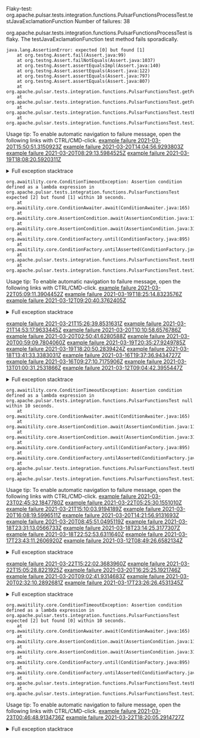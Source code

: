         
Flaky-test: org.apache.pulsar.tests.integration.functions.PulsarFunctionsProcessTest.testJavaExclamationFunction
Number of failures: 38

org.apache.pulsar.tests.integration.functions.PulsarFunctionsProcessTest is flaky. The testJavaExclamationFunction test method fails sporadically.

```
java.lang.AssertionError: expected [0] but found [1]
	at org.testng.Assert.fail(Assert.java:99)
	at org.testng.Assert.failNotEquals(Assert.java:1037)
	at org.testng.Assert.assertEqualsImpl(Assert.java:140)
	at org.testng.Assert.assertEquals(Assert.java:122)
	at org.testng.Assert.assertEquals(Assert.java:797)
	at org.testng.Assert.assertEquals(Assert.java:807)
	at org.apache.pulsar.tests.integration.functions.PulsarFunctionsTest.getFunctionStatus(PulsarFunctionsTest.java:2025)
	at org.apache.pulsar.tests.integration.functions.PulsarFunctionsTest.getFunctionStatus(PulsarFunctionsTest.java:1991)
	at org.apache.pulsar.tests.integration.functions.PulsarFunctionsTest.testExclamationFunction(PulsarFunctionsTest.java:1635)
	at org.apache.pulsar.tests.integration.functions.PulsarFunctionsTest.testJavaExclamationFunction(PulsarFunctionsTest.java:1559)
```

Usage tip: To enable automatic navigation to failure message, open the following links with CTRL/CMD-click.
[example failure 2021-03-20T15:50:51.3150923Z](https://github.com/apache/pulsar/runs/2155747532?check_suite_focus=true#step:13:19312)
[example failure 2021-03-20T14:04:56.9293803Z](https://github.com/apache/pulsar/runs/2155419526?check_suite_focus=true#step:13:19833)
[example failure 2021-03-20T08:29:13.5984525Z](https://github.com/apache/pulsar/runs/2154437752?check_suite_focus=true#step:13:19322)
[example failure 2021-03-19T18:08:20.5920311Z](https://github.com/apache/pulsar/runs/2150254851?check_suite_focus=true#step:13:25620)


<details>
<summary>Full exception stacktrace</summary>
<code><pre>
java.lang.AssertionError: expected [0] but found [1]
	at org.testng.Assert.fail(Assert.java:99)
	at org.testng.Assert.failNotEquals(Assert.java:1037)
	at org.testng.Assert.assertEqualsImpl(Assert.java:140)
	at org.testng.Assert.assertEquals(Assert.java:122)
	at org.testng.Assert.assertEquals(Assert.java:797)
	at org.testng.Assert.assertEquals(Assert.java:807)
	at org.apache.pulsar.tests.integration.functions.PulsarFunctionsTest.getFunctionStatus(PulsarFunctionsTest.java:2025)
	at org.apache.pulsar.tests.integration.functions.PulsarFunctionsTest.getFunctionStatus(PulsarFunctionsTest.java:1991)
	at org.apache.pulsar.tests.integration.functions.PulsarFunctionsTest.testExclamationFunction(PulsarFunctionsTest.java:1635)
	at org.apache.pulsar.tests.integration.functions.PulsarFunctionsTest.testJavaExclamationFunction(PulsarFunctionsTest.java:1559)
	at sun.reflect.NativeMethodAccessorImpl.invoke0(Native Method)
	at sun.reflect.NativeMethodAccessorImpl.invoke(NativeMethodAccessorImpl.java:62)
	at sun.reflect.DelegatingMethodAccessorImpl.invoke(DelegatingMethodAccessorImpl.java:43)
	at java.lang.reflect.Method.invoke(Method.java:498)
	at org.testng.internal.MethodInvocationHelper.invokeMethod(MethodInvocationHelper.java:132)
	at org.testng.internal.InvokeMethodRunnable.runOne(InvokeMethodRunnable.java:45)
	at org.testng.internal.InvokeMethodRunnable.call(InvokeMethodRunnable.java:73)
	at org.testng.internal.InvokeMethodRunnable.call(InvokeMethodRunnable.java:11)
	at java.util.concurrent.FutureTask.run(FutureTask.java:266)
	at java.util.concurrent.ThreadPoolExecutor.runWorker(ThreadPoolExecutor.java:1149)
	at java.util.concurrent.ThreadPoolExecutor$Worker.run(ThreadPoolExecutor.java:624)
	at java.lang.Thread.run(Thread.java:748)

</pre></code>
</details>

```
org.awaitility.core.ConditionTimeoutException: Assertion condition defined as a lambda expression in org.apache.pulsar.tests.integration.functions.PulsarFunctionsTest expected [2] but found [1] within 10 seconds.
	at org.awaitility.core.ConditionAwaiter.await(ConditionAwaiter.java:165)
	at org.awaitility.core.AssertionCondition.await(AssertionCondition.java:119)
	at org.awaitility.core.AssertionCondition.await(AssertionCondition.java:31)
	at org.awaitility.core.ConditionFactory.until(ConditionFactory.java:895)
	at org.awaitility.core.ConditionFactory.untilAsserted(ConditionFactory.java:679)
	at org.apache.pulsar.tests.integration.functions.PulsarFunctionsTest.testExclamationFunction(PulsarFunctionsTest.java:1646)
	at org.apache.pulsar.tests.integration.functions.PulsarFunctionsTest.testJavaExclamationFunction(PulsarFunctionsTest.java:1559)
```

Usage tip: To enable automatic navigation to failure message, open the following links with CTRL/CMD-click.
[example failure 2021-03-22T05:09:11.3904452Z](https://github.com/apache/pulsar/runs/2162901945?check_suite_focus=true#step:12:39910)
[example failure 2021-03-19T18:25:14.8323576Z](https://github.com/apache/pulsar/runs/2150254851?check_suite_focus=true#step:13:45126)
[example failure 2021-03-12T09:20:40.3762405Z](https://github.com/apache/pulsar/runs/2093101149?check_suite_focus=true#step:12:58562)


<details>
<summary>Full exception stacktrace</summary>
<code><pre>
org.awaitility.core.ConditionTimeoutException: Assertion condition defined as a lambda expression in org.apache.pulsar.tests.integration.functions.PulsarFunctionsTest expected [2] but found [1] within 10 seconds.
	at org.awaitility.core.ConditionAwaiter.await(ConditionAwaiter.java:165)
	at org.awaitility.core.AssertionCondition.await(AssertionCondition.java:119)
	at org.awaitility.core.AssertionCondition.await(AssertionCondition.java:31)
	at org.awaitility.core.ConditionFactory.until(ConditionFactory.java:895)
	at org.awaitility.core.ConditionFactory.untilAsserted(ConditionFactory.java:679)
	at org.apache.pulsar.tests.integration.functions.PulsarFunctionsTest.testExclamationFunction(PulsarFunctionsTest.java:1646)
	at org.apache.pulsar.tests.integration.functions.PulsarFunctionsTest.testJavaExclamationFunction(PulsarFunctionsTest.java:1559)
	at sun.reflect.NativeMethodAccessorImpl.invoke0(Native Method)
	at sun.reflect.NativeMethodAccessorImpl.invoke(NativeMethodAccessorImpl.java:62)
	at sun.reflect.DelegatingMethodAccessorImpl.invoke(DelegatingMethodAccessorImpl.java:43)
	at java.lang.reflect.Method.invoke(Method.java:498)
	at org.testng.internal.MethodInvocationHelper.invokeMethod(MethodInvocationHelper.java:132)
	at org.testng.internal.InvokeMethodRunnable.runOne(InvokeMethodRunnable.java:45)
	at org.testng.internal.InvokeMethodRunnable.call(InvokeMethodRunnable.java:73)
	at org.testng.internal.InvokeMethodRunnable.call(InvokeMethodRunnable.java:11)
	at java.util.concurrent.FutureTask.run(FutureTask.java:266)
	at java.util.concurrent.ThreadPoolExecutor.runWorker(ThreadPoolExecutor.java:1149)
	at java.util.concurrent.ThreadPoolExecutor$Worker.run(ThreadPoolExecutor.java:624)
	at java.lang.Thread.run(Thread.java:748)
Caused by: java.lang.AssertionError: expected [2] but found [1]
	at org.testng.Assert.fail(Assert.java:99)
	at org.testng.Assert.failNotEquals(Assert.java:1037)
	at org.testng.Assert.assertEqualsImpl(Assert.java:140)
	at org.testng.Assert.assertEquals(Assert.java:122)
	at org.testng.Assert.assertEquals(Assert.java:907)
	at org.testng.Assert.assertEquals(Assert.java:917)
	at org.apache.pulsar.tests.integration.functions.PulsarFunctionsTest.getFunctionStatus(PulsarFunctionsTest.java:2008)
	at org.apache.pulsar.tests.integration.functions.PulsarFunctionsTest.lambda$testExclamationFunction$9(PulsarFunctionsTest.java:1648)
	at org.awaitility.core.AssertionCondition.lambda$new$0(AssertionCondition.java:53)
	at org.awaitility.core.ConditionAwaiter$ConditionPoller.call(ConditionAwaiter.java:222)
	at org.awaitility.core.ConditionAwaiter$ConditionPoller.call(ConditionAwaiter.java:209)
	... 4 more

</pre></code>
</details>

[example failure 2021-03-21T15:26:39.8531631Z](https://github.com/apache/pulsar/runs/2159917312?check_suite_focus=true#step:12:60042)
[example failure 2021-03-21T14:53:17.9633445Z](https://github.com/apache/pulsar/runs/2159917312?check_suite_focus=true#step:12:20452)
[example failure 2021-03-20T10:10:58.6576786Z](https://github.com/apache/pulsar/runs/2154722823?check_suite_focus=true#step:13:19471)
[example failure 2021-03-20T02:50:41.6280588Z](https://github.com/apache/pulsar/runs/2153280066?check_suite_focus=true#step:13:59981)
[example failure 2021-03-20T00:59:09.7804060Z](https://github.com/apache/pulsar/runs/2152924736?check_suite_focus=true#step:13:18150)
[example failure 2021-03-19T20:35:27.9249785Z](https://github.com/apache/pulsar/runs/2151449575?check_suite_focus=true#step:13:19612)
[example failure 2021-03-19T18:20:50.2839424Z](https://github.com/apache/pulsar/runs/2150398488?check_suite_focus=true#step:13:19781)
[example failure 2021-03-18T13:41:33.3383031Z](https://github.com/apache/pulsar/runs/2138106794?check_suite_focus=true#step:13:40164)
[example failure 2021-03-16T19:37:36.9434727Z](https://github.com/apache/pulsar/runs/2122021298?check_suite_focus=true#step:13:20330)
[example failure 2021-03-16T09:27:10.7175906Z](https://github.com/apache/pulsar/runs/2119427034?check_suite_focus=true#step:13:18301)
[example failure 2021-03-13T01:00:31.2531866Z](https://github.com/apache/pulsar/runs/2099584204?check_suite_focus=true#step:12:20760)
[example failure 2021-03-12T09:04:42.3955447Z](https://github.com/apache/pulsar/runs/2093101149?check_suite_focus=true#step:12:39245)


<details>
<summary>Full exception stacktrace</summary>
<code><pre>
org.awaitility.core.ConditionTimeoutException: Assertion condition defined as a lambda expression in org.apache.pulsar.tests.integration.functions.PulsarFunctionsTest expected [2] but found [1] within 10 seconds.
	at org.awaitility.core.ConditionAwaiter.await(ConditionAwaiter.java:165)
	at org.awaitility.core.AssertionCondition.await(AssertionCondition.java:119)
	at org.awaitility.core.AssertionCondition.await(AssertionCondition.java:31)
	at org.awaitility.core.ConditionFactory.until(ConditionFactory.java:895)
	at org.awaitility.core.ConditionFactory.untilAsserted(ConditionFactory.java:679)
	at org.apache.pulsar.tests.integration.functions.PulsarFunctionsTest.testExclamationFunction(PulsarFunctionsTest.java:1646)
	at org.apache.pulsar.tests.integration.functions.PulsarFunctionsTest.testJavaExclamationFunction(PulsarFunctionsTest.java:1559)
	at sun.reflect.NativeMethodAccessorImpl.invoke0(Native Method)
	at sun.reflect.NativeMethodAccessorImpl.invoke(NativeMethodAccessorImpl.java:62)
	at sun.reflect.DelegatingMethodAccessorImpl.invoke(DelegatingMethodAccessorImpl.java:43)
	at java.lang.reflect.Method.invoke(Method.java:498)
	at org.testng.internal.MethodInvocationHelper.invokeMethod(MethodInvocationHelper.java:132)
	at org.testng.internal.InvokeMethodRunnable.runOne(InvokeMethodRunnable.java:45)
	at org.testng.internal.InvokeMethodRunnable.call(InvokeMethodRunnable.java:73)
	at org.testng.internal.InvokeMethodRunnable.call(InvokeMethodRunnable.java:11)
	at java.util.concurrent.FutureTask.run(FutureTask.java:266)
	at java.util.concurrent.ThreadPoolExecutor.runWorker(ThreadPoolExecutor.java:1149)
	at java.util.concurrent.ThreadPoolExecutor$Worker.run(ThreadPoolExecutor.java:624)
	at java.lang.Thread.run(Thread.java:748)
Caused by: java.util.concurrent.TimeoutException
	at java.util.concurrent.FutureTask.get(FutureTask.java:205)
	at org.awaitility.core.Uninterruptibles.getUninterruptibly(Uninterruptibles.java:101)
	at org.awaitility.core.Uninterruptibles.getUninterruptibly(Uninterruptibles.java:81)
	at org.awaitility.core.ConditionAwaiter.await(ConditionAwaiter.java:101)
	... 18 more

</pre></code>
</details>

```
org.awaitility.core.ConditionTimeoutException: Assertion condition defined as a lambda expression in org.apache.pulsar.tests.integration.functions.PulsarFunctionsTest null within 10 seconds.
	at org.awaitility.core.ConditionAwaiter.await(ConditionAwaiter.java:165)
	at org.awaitility.core.AssertionCondition.await(AssertionCondition.java:119)
	at org.awaitility.core.AssertionCondition.await(AssertionCondition.java:31)
	at org.awaitility.core.ConditionFactory.until(ConditionFactory.java:895)
	at org.awaitility.core.ConditionFactory.untilAsserted(ConditionFactory.java:679)
	at org.apache.pulsar.tests.integration.functions.PulsarFunctionsTest.testExclamationFunction(PulsarFunctionsTest.java:1646)
	at org.apache.pulsar.tests.integration.functions.PulsarFunctionsTest.testJavaExclamationFunction(PulsarFunctionsTest.java:1559)
```

Usage tip: To enable automatic navigation to failure message, open the following links with CTRL/CMD-click.
[example failure 2021-03-23T02:45:32.1847780Z](https://github.com/apache/pulsar/runs/2171516844?check_suite_focus=true#step:12:19721)
[example failure 2021-03-22T05:25:30.1551010Z](https://github.com/apache/pulsar/runs/2162901945?check_suite_focus=true#step:12:59365)
[example failure 2021-03-21T15:10:03.9194189Z](https://github.com/apache/pulsar/runs/2159917312?check_suite_focus=true#step:12:40251)
[example failure 2021-03-20T16:08:19.5996511Z](https://github.com/apache/pulsar/runs/2155747532?check_suite_focus=true#step:13:39545)
[example failure 2021-03-20T14:21:56.9131693Z](https://github.com/apache/pulsar/runs/2155419526?check_suite_focus=true#step:13:40384)
[example failure 2021-03-20T08:45:51.0495119Z](https://github.com/apache/pulsar/runs/2154437752?check_suite_focus=true#step:13:39395)
[example failure 2021-03-18T23:31:13.0566733Z](https://github.com/apache/pulsar/runs/2142615119?check_suite_focus=true#step:13:118417)
[example failure 2021-03-18T23:14:25.3177307Z](https://github.com/apache/pulsar/runs/2142615119?check_suite_focus=true#step:13:98504)
[example failure 2021-03-18T22:52:53.6311640Z](https://github.com/apache/pulsar/runs/2142615119?check_suite_focus=true#step:13:19671)
[example failure 2021-03-17T23:43:11.2606920Z](https://github.com/apache/pulsar/runs/2134973171?check_suite_focus=true#step:13:38977)
[example failure 2021-03-12T08:49:26.6582134Z](https://github.com/apache/pulsar/runs/2093101149?check_suite_focus=true#step:12:19676)


<details>
<summary>Full exception stacktrace</summary>
<code><pre>
org.awaitility.core.ConditionTimeoutException: Assertion condition defined as a lambda expression in org.apache.pulsar.tests.integration.functions.PulsarFunctionsTest null within 10 seconds.
	at org.awaitility.core.ConditionAwaiter.await(ConditionAwaiter.java:165)
	at org.awaitility.core.AssertionCondition.await(AssertionCondition.java:119)
	at org.awaitility.core.AssertionCondition.await(AssertionCondition.java:31)
	at org.awaitility.core.ConditionFactory.until(ConditionFactory.java:895)
	at org.awaitility.core.ConditionFactory.untilAsserted(ConditionFactory.java:679)
	at org.apache.pulsar.tests.integration.functions.PulsarFunctionsTest.testExclamationFunction(PulsarFunctionsTest.java:1646)
	at org.apache.pulsar.tests.integration.functions.PulsarFunctionsTest.testJavaExclamationFunction(PulsarFunctionsTest.java:1559)
	at sun.reflect.NativeMethodAccessorImpl.invoke0(Native Method)
	at sun.reflect.NativeMethodAccessorImpl.invoke(NativeMethodAccessorImpl.java:62)
	at sun.reflect.DelegatingMethodAccessorImpl.invoke(DelegatingMethodAccessorImpl.java:43)
	at java.lang.reflect.Method.invoke(Method.java:498)
	at org.testng.internal.MethodInvocationHelper.invokeMethod(MethodInvocationHelper.java:132)
	at org.testng.internal.InvokeMethodRunnable.runOne(InvokeMethodRunnable.java:45)
	at org.testng.internal.InvokeMethodRunnable.call(InvokeMethodRunnable.java:73)
	at org.testng.internal.InvokeMethodRunnable.call(InvokeMethodRunnable.java:11)
	at java.util.concurrent.FutureTask.run(FutureTask.java:266)
	at java.util.concurrent.ThreadPoolExecutor.runWorker(ThreadPoolExecutor.java:1149)
	at java.util.concurrent.ThreadPoolExecutor$Worker.run(ThreadPoolExecutor.java:624)
	at java.lang.Thread.run(Thread.java:748)

</pre></code>
</details>

[example failure 2021-03-22T15:22:02.3683960Z](https://github.com/apache/pulsar/runs/2166599627?check_suite_focus=true#step:12:39751)
[example failure 2021-03-22T15:05:28.8221925Z](https://github.com/apache/pulsar/runs/2166599627?check_suite_focus=true#step:12:19434)
[example failure 2021-03-20T16:25:25.1921746Z](https://github.com/apache/pulsar/runs/2155747532?check_suite_focus=true#step:13:59624)
[example failure 2021-03-20T09:02:41.9314683Z](https://github.com/apache/pulsar/runs/2154437752?check_suite_focus=true#step:13:58709)
[example failure 2021-03-20T02:32:10.2892681Z](https://github.com/apache/pulsar/runs/2153280066?check_suite_focus=true#step:13:40040)
[example failure 2021-03-17T23:26:26.4531345Z](https://github.com/apache/pulsar/runs/2134973171?check_suite_focus=true#step:13:19230)


<details>
<summary>Full exception stacktrace</summary>
<code><pre>
org.awaitility.core.ConditionTimeoutException: Assertion condition defined as a lambda expression in org.apache.pulsar.tests.integration.functions.PulsarFunctionsTest null within 10 seconds.
	at org.awaitility.core.ConditionAwaiter.await(ConditionAwaiter.java:165)
	at org.awaitility.core.AssertionCondition.await(AssertionCondition.java:119)
	at org.awaitility.core.AssertionCondition.await(AssertionCondition.java:31)
	at org.awaitility.core.ConditionFactory.until(ConditionFactory.java:895)
	at org.awaitility.core.ConditionFactory.untilAsserted(ConditionFactory.java:679)
	at org.apache.pulsar.tests.integration.functions.PulsarFunctionsTest.testExclamationFunction(PulsarFunctionsTest.java:1646)
	at org.apache.pulsar.tests.integration.functions.PulsarFunctionsTest.testJavaExclamationFunction(PulsarFunctionsTest.java:1559)
	at sun.reflect.NativeMethodAccessorImpl.invoke0(Native Method)
	at sun.reflect.NativeMethodAccessorImpl.invoke(NativeMethodAccessorImpl.java:62)
	at sun.reflect.DelegatingMethodAccessorImpl.invoke(DelegatingMethodAccessorImpl.java:43)
	at java.lang.reflect.Method.invoke(Method.java:498)
	at org.testng.internal.MethodInvocationHelper.invokeMethod(MethodInvocationHelper.java:132)
	at org.testng.internal.InvokeMethodRunnable.runOne(InvokeMethodRunnable.java:45)
	at org.testng.internal.InvokeMethodRunnable.call(InvokeMethodRunnable.java:73)
	at org.testng.internal.InvokeMethodRunnable.call(InvokeMethodRunnable.java:11)
	at java.util.concurrent.FutureTask.run(FutureTask.java:266)
	at java.util.concurrent.ThreadPoolExecutor.runWorker(ThreadPoolExecutor.java:1149)
	at java.util.concurrent.ThreadPoolExecutor$Worker.run(ThreadPoolExecutor.java:624)
	at java.lang.Thread.run(Thread.java:748)
Caused by: java.util.concurrent.TimeoutException
	at java.util.concurrent.FutureTask.get(FutureTask.java:205)
	at org.awaitility.core.Uninterruptibles.getUninterruptibly(Uninterruptibles.java:101)
	at org.awaitility.core.Uninterruptibles.getUninterruptibly(Uninterruptibles.java:81)
	at org.awaitility.core.ConditionAwaiter.await(ConditionAwaiter.java:101)
	... 18 more

</pre></code>
</details>

```
org.awaitility.core.ConditionTimeoutException: Assertion condition defined as a lambda expression in org.apache.pulsar.tests.integration.functions.PulsarFunctionsTest expected [2] but found [0] within 10 seconds.
	at org.awaitility.core.ConditionAwaiter.await(ConditionAwaiter.java:165)
	at org.awaitility.core.AssertionCondition.await(AssertionCondition.java:119)
	at org.awaitility.core.AssertionCondition.await(AssertionCondition.java:31)
	at org.awaitility.core.ConditionFactory.until(ConditionFactory.java:895)
	at org.awaitility.core.ConditionFactory.untilAsserted(ConditionFactory.java:679)
	at org.apache.pulsar.tests.integration.functions.PulsarFunctionsTest.testExclamationFunction(PulsarFunctionsTest.java:1646)
	at org.apache.pulsar.tests.integration.functions.PulsarFunctionsTest.testJavaExclamationFunction(PulsarFunctionsTest.java:1559)
```

Usage tip: To enable automatic navigation to failure message, open the following links with CTRL/CMD-click.
[example failure 2021-03-23T00:46:48.9134736Z](https://github.com/apache/pulsar/runs/2170893800?check_suite_focus=true#step:12:20625)
[example failure 2021-03-22T18:20:05.2914727Z](https://github.com/apache/pulsar/runs/2167270584?check_suite_focus=true#step:12:39924)


<details>
<summary>Full exception stacktrace</summary>
<code><pre>
org.awaitility.core.ConditionTimeoutException: Assertion condition defined as a lambda expression in org.apache.pulsar.tests.integration.functions.PulsarFunctionsTest expected [2] but found [0] within 10 seconds.
	at org.awaitility.core.ConditionAwaiter.await(ConditionAwaiter.java:165)
	at org.awaitility.core.AssertionCondition.await(AssertionCondition.java:119)
	at org.awaitility.core.AssertionCondition.await(AssertionCondition.java:31)
	at org.awaitility.core.ConditionFactory.until(ConditionFactory.java:895)
	at org.awaitility.core.ConditionFactory.untilAsserted(ConditionFactory.java:679)
	at org.apache.pulsar.tests.integration.functions.PulsarFunctionsTest.testExclamationFunction(PulsarFunctionsTest.java:1646)
	at org.apache.pulsar.tests.integration.functions.PulsarFunctionsTest.testJavaExclamationFunction(PulsarFunctionsTest.java:1559)
	at sun.reflect.NativeMethodAccessorImpl.invoke0(Native Method)
	at sun.reflect.NativeMethodAccessorImpl.invoke(NativeMethodAccessorImpl.java:62)
	at sun.reflect.DelegatingMethodAccessorImpl.invoke(DelegatingMethodAccessorImpl.java:43)
	at java.lang.reflect.Method.invoke(Method.java:498)
	at org.testng.internal.MethodInvocationHelper.invokeMethod(MethodInvocationHelper.java:132)
	at org.testng.internal.InvokeMethodRunnable.runOne(InvokeMethodRunnable.java:45)
	at org.testng.internal.InvokeMethodRunnable.call(InvokeMethodRunnable.java:73)
	at org.testng.internal.InvokeMethodRunnable.call(InvokeMethodRunnable.java:11)
	at java.util.concurrent.FutureTask.run(FutureTask.java:266)
	at java.util.concurrent.ThreadPoolExecutor.runWorker(ThreadPoolExecutor.java:1149)
	at java.util.concurrent.ThreadPoolExecutor$Worker.run(ThreadPoolExecutor.java:624)
	at java.lang.Thread.run(Thread.java:748)
Caused by: java.util.concurrent.TimeoutException
	at java.util.concurrent.FutureTask.get(FutureTask.java:205)
	at org.awaitility.core.Uninterruptibles.getUninterruptibly(Uninterruptibles.java:101)
	at org.awaitility.core.Uninterruptibles.getUninterruptibly(Uninterruptibles.java:81)
	at org.awaitility.core.ConditionAwaiter.await(ConditionAwaiter.java:101)
	... 18 more

</pre></code>
</details>

